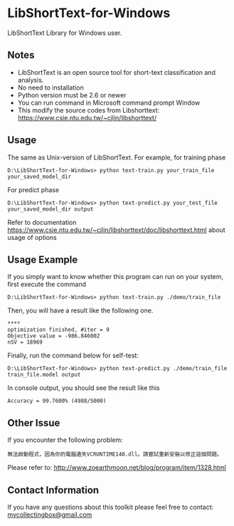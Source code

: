 # LibShortText-for-Windows
LibShortText Library for Windows user.

## Notes
* LibShortText is an open source tool for short-text classification and analysis.
* No need to installation
* Python version must be 2.6 or newer
* You can run command in Microsoft command prompt Window
* This modify the source codes from Libshorttext: https://www.csie.ntu.edu.tw/~cjlin/libshorttext/

## Usage
The same as Unix-version of LibShortText. For example, for training phase
```shell
D:\LibShortText-for-Windows> python text-train.py your_train_file your_saved_model_dir
```
For predict phase
```shell
D:\LibShortText-for-Windows> python text-predict.py your_test_file your_saved_model_dir output
```
Refer to documentation https://www.csie.ntu.edu.tw/~cjlin/libshorttext/doc/libshorttext.html about usage of options

## Usage Example
If you simply want to know whether this program can run on your system, first execute the command
```shell
D:\LibShortText-for-Windows> python text-train.py ./demo/train_file
```
Then, you will have a result like the following one.
```shell
****
optimization finished, #iter = 9
Objective value = -986.846002
nSV = 18969
```
Finally, run the command below for self-test:
```shell
D:\LibShortText-for-Windows> python text-predict.py ./demo/train_file train_file.model output
```
In console output, you should see the result like this
```shell
Accuracy = 99.7600% (4988/5000)
```

## Other Issue
If you encounter the following problem:
```shell
無法啟動程式，因為你的電腦遺失VCRUNTIME140.dll。請嘗試重新安裝以修正這個問題。
```
Please refer to: http://www.zoearthmoon.net/blog/program/item/1328.html

## Contact Information
If you have any questions about this toolkit please feel free to contact: mycollectingbox@gmail.com